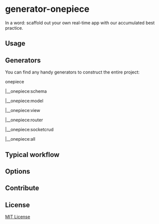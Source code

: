 generator-onepiece
==================

In a word: scaffold out your own real-time app with our accumulated best practice.

## Usage



## Generators

You can find any handy generators to construct the entire project:

onepiece

   |__onepiece:schema
   
   |__onepiece:model
   
   |__onepiece:view
   
   |__onepiece:router
   
   |__onepiece:socketcrud
   
   |__onepiece:all


## Typical workflow



## Options



## Contribute




## License
[MIT License](http://opensource.org/licenses/MIT)
